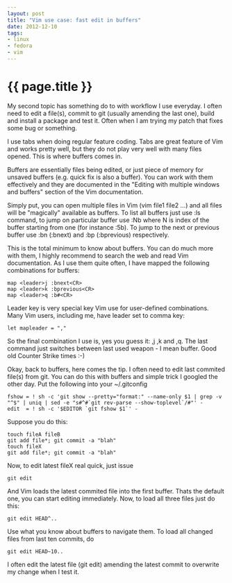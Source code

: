 ```yaml
---
layout: post
title: "Vim use case: fast edit in buffers"
date: 2012-12-10
tags:
- linux
- fedora
- vim
---
```

{{ page.title }}
================

My second topic has something do to with workflow I use everyday. I often need
to edit a file(s), commit to git (usually amending the last one), build and
install a package and test it. Often when I am trying my patch that fixes some
bug or something.

I use tabs when doing regular feature coding. Tabs are great feature of Vim
and works pretty well, but they do not play very well with many files opened.
This is where buffers comes in.

Buffers are essentially files being edited, or just piece of memory for
unsaved buffers (e.g. quick fix is also a buffer). You can work with them
effectively and they are documented in the "Editing with multiple windows and
buffers" section of the Vim documentation.

Simply put, you can open multiple files in Vim (vim file1 file2 ...) and all
files will be "magically" available as buffers. To list all buffers just use
:ls command, to jump on particular buffer use :Nb where N is index of the
buffer starting from one (for instance :5b). To jump to the next or previous
buffer use :bn (:bnext) and :bp (:bprevious) respectively.

This is the total minimum to know about buffers. You can do much more with
them, I highly recommend to search the web and read Vim documentation. As I
use them quite often, I have mapped the following combinations for buffers:  

    map <leader>j :bnext<CR>
    map <leader>k :bprevious<CR>
    map <leader>q :b#<CR>

Leader key is very special key Vim use for user-defined combinations. Many
Vim users, including me, have leader set to comma key:

    let mapleader = ","

So the final combination I use is, yes you guess it: ,j ,k and ,q. The last
command just switches between last used weapon - I mean buffer. Good old
Counter Strike times :-)

Okay, back to buffers, here comes the tip. I often need to edit last commited
file(s) from git. You can do this with buffers and simple trick I googled the
other day. Put the following into your ~/.gitconfig

    fshow = ! sh -c 'git show --pretty="format:" --name-only $1 | grep -v "^$" | uniq | sed -e "s#^#`git rev-parse --show-toplevel`/#"' -
    edit  = ! sh -c '$EDITOR `git fshow $1`' -

Suppose you do this:

    touch fileA fileB
    git add file*; git commit -a "blah"
    touch fileX
    git add file*; git commit -a "blah"

Now, to edit latest fileX real quick, just issue

    git edit

And Vim loads the latest commited file into the first buffer. Thats the
default one, you can start editing immediately. Now, to load all three files
just do this:

    git edit HEAD^..

Use what you know about buffers to navigate them. To load all changed files
from last ten commits, do

    git edit HEAD~10..

I often edit the latest file (git edit) amending the latest commit to
overwrite my change when I test it.
